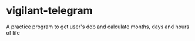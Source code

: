 # vigilant-telegram
A practice program to get user's dob and calculate months, days and hours of life

